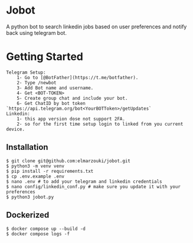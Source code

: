 # Jobot
A python bot to search linkedin jobs based on user preferences and notify back using telegram bot.

# Getting Started
    Telegram Setup:
        1- Go to [@BotFather](https://t.me/botfather).
        2- Type /newbot
        3- Add Bot name and username.
        4- Get <BOT-TOKEN>
        5- Create group chat and include your bot.
        6- Get ChatID by bot token `https://api.telegram.org/bot<YourBOTToken>/getUpdates`
    Linkedin:
        1- this app version dose not support 2FA.
        2- so for the first time setup login to linked from you current device.

## Installation
```console
$ git clone git@github.com:elmarzouki/jobot.git
$ python3 -m venv venv
$ pip install -r requirements.txt
$ cp .env.example .env
$ nano .env # to add your telegram and linkedin credentials
$ nano config/linkedin_conf.py # make sure you update it with your preferences
$ python3 jobot.py
```
## Dockerized
```console
$ docker compose up --build -d
$ docker compose logs -f
```
